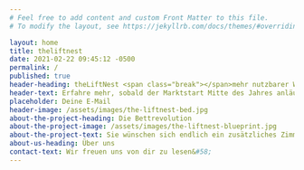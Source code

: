 ```yaml
---
# Feel free to add content and custom Front Matter to this file.
# To modify the layout, see https://jekyllrb.com/docs/themes/#overriding-theme-defaults

layout: home
title: theliftnest
date: 2021-02-22 09:45:12 -0500
permalink: /
published: true
header-heading: theLiftNest <span class="break"></span>mehr nutzbarer Wohnraum per Knopfdruck
header-text: Erfahre mehr, sobald der Marktstart Mitte des Jahres anläuft.
placeholder: Deine E-Mail
header-image: /assets/images/the-liftnest-bed.jpg
about-the-project-heading: Die Bettrevolution
about-the-project-image: /assets/images/the-liftnest-blueprint.jpg
about-the-project-text: Sie wünschen sich endlich ein zusätzliches Zimmer für Ihr Kind, Ihre Gäste, Ihre Tätigkeit im Homeoffice bzw. einen Sportraum? Sie brauchen also mehr nutzbare Wohnfläche in der bestehenden Wohnung - für mehr Wohn- und Lebensqualität?<p>Dann nutzen Sie schon bald theLiftNest, welches per Knopfdruck diskret unter der Zimmerdecke verschwindet. Einfach online bestellen, liefern lassen und sogar im Selbstaufbau überall bequem errichten.</p><p>Bald mehr an dieser Stelle!</p>
about-us-heading: Über uns
contact-text: Wir freuen uns von dir zu lesen&#58;
---
```

